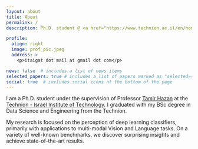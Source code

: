 ```yaml
---
layout: about
title: About
permalink: /
description: Ph.D. student @ <a href="https://www.technion.ac.il/en/home-2/">Technion</a>.

profile:
  align: right
  image: prof_pic.jpeg
  address: > 
    <p>itaigat dot mail at gmail dot com</p>

news: false  # includes a list of news items
selected_papers: true # includes a list of papers marked as "selected={true}"
social: true  # includes social icons at the bottom of the page
---
```


I am a Ph.D. student under the supervision of Professor [Tamir Hazan](https://ie.technion.ac.il/~tamir.hazan/tamir.html) at the [Technion - Israel Institute of Technology](https://www.technion.ac.il/en/home-2/). I graduated with my BSc degree in Data Science and Engineering from the Technion.

My research is focused on the perception of deep learning classifiers, primarily with applications to multi-modal Vision and Language tasks. On a variety of well-known benchmarks, we discover surprising insights and achieve state-of-the-art results.
